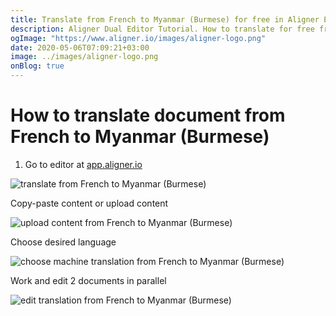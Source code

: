 ```yaml
---
title: Translate from French to Myanmar (Burmese) for free in Aligner Editor
description: Aligner Dual Editor Tutorial. How to translate for free from French to Myanmar (Burmese). Aligner is multilingual document management platform. 
ogImage: "https://www.aligner.io/images/aligner-logo.png"
date: 2020-05-06T07:09:21+03:00
image: ../images/aligner-logo.png
onBlog: true
---
```


# How to translate document from French to Myanmar (Burmese)

1. Go to editor at [app.aligner.io](https://app.aligner.io "Aligner App web page")

![translate from French to Myanmar (Burmese)](../aligner-blank-editor.png "translate from French to Myanmar (Burmese)")

Copy-paste content or upload content

![upload content from French to Myanmar (Burmese)](../aligner-uploaded-document.png "upload content from French to Myanmar (Burmese)")

Choose desired language

![choose machine translation from French to Myanmar (Burmese)](../aligner-language-dropdown.png "choose machine translation from French to Myanmar (Burmese)")

Work and edit 2 documents in parallel

![edit translation from French to Myanmar (Burmese)](../aligner-double-sitded-editor.png "edit translation from French to Myanmar (Burmese)")

